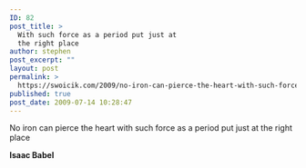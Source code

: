 ```yaml
---
ID: 82
post_title: >
  With such force as a period put just at
  the right place
author: stephen
post_excerpt: ""
layout: post
permalink: >
  https://swoicik.com/2009/no-iron-can-pierce-the-heart-with-such-force-as-a-period-put-at-just-the-right-place/
published: true
post_date: 2009-07-14 10:28:47
---
```

<p style="text-align: left;">No iron can pierce the heart with such force as a period put just at the right place</p>
<p style="text-align: left;"><strong>Isaac Babel</strong></p>